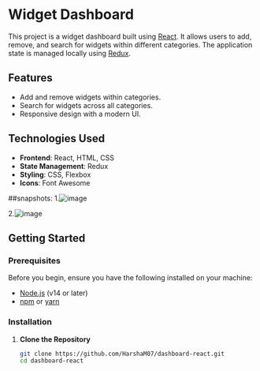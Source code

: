 # Widget Dashboard

This project is a widget dashboard built using [React](https://reactjs.org/). It allows users to add, remove, and search for widgets within different categories. The application state is managed locally using [Redux](https://redux.js.org/).

## Features

- Add and remove widgets within categories.
- Search for widgets across all categories.
- Responsive design with a modern UI.

## Technologies Used

- **Frontend**: React, HTML, CSS
- **State Management**: Redux
- **Styling**: CSS, Flexbox
- **Icons**: Font Awesome

##snapshots:
1.![image](https://github.com/user-attachments/assets/06607614-c875-4ee7-a963-829e2863e966)




2.![image](https://github.com/user-attachments/assets/22afbd28-6bfa-4831-8be3-21cf2d60cdab)



## Getting Started

### Prerequisites

Before you begin, ensure you have the following installed on your machine:

- [Node.js](https://nodejs.org/en/download/) (v14 or later)
- [npm](https://www.npmjs.com/) or [yarn](https://yarnpkg.com/)

### Installation

1. **Clone the Repository**

   ```bash
   git clone https://github.com/HarshaM07/dashboard-react.git
   cd dashboard-react
